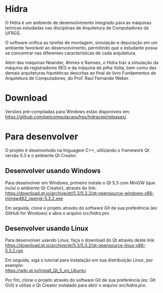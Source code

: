 Hidra
=====

O Hidra é um ambiente de desenvolvimento integrado para as máquinas teóricas estudadas nas disciplinas de Arquitetura de Computadores da UFRGS.

O software unifica as tarefas de montagem, simulação e depuração em um ambiente favorável ao desenvolvimento, permitindo que o estudante possa se concentrar nas diferentes características de cada arquitetura. 

Além das máquinas Neander, Ahmes e Ramses, o Hidra traz a simulação da máquina de registradores REG e da máquina de pilha Volta, bem como das demais arquiteturas hipotéticas descritas ao final do livro Fundamentos de Arquitetura de Computadores, do Prof. Raul Fernando Weber.

Download
========

Versões pré-compiladas para Windows estão disponíveis em:<br/>
https://github.com/petcomputacaoufrgs/hidracpp/releases/

Para desenvolver
================

O projeto é desenvolvido na linguagem C++, utilizando o framework Qt versão 5.3 e o ambiente Qt Creator.

Desenvolver usando Windows
--------------------------

Para desenvolver em Windows, primeiro instale o Qt 5.3 com MinGW (que inclui o ambiente Qt Creator), através do link:<br/>
https://download.qt.io/archive/qt/5.3/5.3.2/qt-opensource-windows-x86-mingw482_opengl-5.3.2.exe

Em seguida, clone o projeto através do software Git de sua preferência (ex: GitHub for Windows) e abra o arquivo <i>src/hidra.pro</i>.

Desenvolver usando Linux
------------------------

Para desenvolver usando Linux, faça o download do Qt através deste link:<br/>
https://download.qt.io/archive/qt/5.3/5.3.2/qt-opensource-linux-x86-5.3.2.run

Em seguida, siga o tutorial para instalação em sua distribuição Linux, por exemplo:<br/>
https://wiki.qt.io/Install_Qt_5_on_Ubuntu

Por fim, clone o projeto através do software Git de sua preferência (ex: Git GUI) e utilize o Qt Creator instalado para abrir o arquivo <i>src/hidra.pro</i>.

